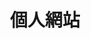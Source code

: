 ---
home: true
layout: BlogHome
icon: home
title: 個人網站
bgImage: /assets/images/Banner.png
heroText: FFOWOFF的個人網站
heroFullScreen: false
# projects:
#   - icon: https://img.icons8.com/?size=100&id=5MQ0gPAYYx7a&format=png&color=000000
#     name: 推特
#     link: https://twitter.com/FFOWOTW
#   - icon : https://raw.githubusercontent.com/OzzyCzech/bluesky-icon/refs/heads/main/dist/bluesky-icon.blue.svg
#     name : 藍天
#     link: https://bsky.app/profile/ffowotw.bsky.social

#   - icon: project
#     name: project name
#     desc: project detailed description
#     link: https://your.project.link
#   - icon: link
#     name: link name
#     desc: link detailed description
#     link: https://link.address

#   - icon: book
#     name: book name
#     desc: Detailed description of the book
#     link: https://link.to.your.book

#   - icon: article
#     name: article name
#     desc: Detailed description of the article
#     link: https://link.to.your.article

#   - icon: friend
#     name: friend name
#     desc: Detailed description of friend
#     link: https://link.to.your.friend

#   - icon: https://theme-hope-assets.vuejs.press/logo.svg
#     name: custom item
#     desc: Detailed description of this custom item
#     link: https://link.to.your.friend
---